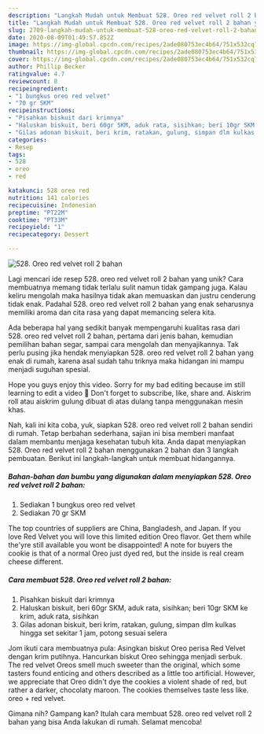 ```yaml
---
description: "Langkah Mudah untuk Membuat 528. Oreo red velvet roll 2 bahan yang Menggugah Selera"
title: "Langkah Mudah untuk Membuat 528. Oreo red velvet roll 2 bahan yang Menggugah Selera"
slug: 2709-langkah-mudah-untuk-membuat-528-oreo-red-velvet-roll-2-bahan-yang-menggugah-selera
date: 2020-08-09T01:49:57.852Z
image: https://img-global.cpcdn.com/recipes/2ade080753ec4b64/751x532cq70/528-oreo-red-velvet-roll-2-bahan-foto-resep-utama.jpg
thumbnail: https://img-global.cpcdn.com/recipes/2ade080753ec4b64/751x532cq70/528-oreo-red-velvet-roll-2-bahan-foto-resep-utama.jpg
cover: https://img-global.cpcdn.com/recipes/2ade080753ec4b64/751x532cq70/528-oreo-red-velvet-roll-2-bahan-foto-resep-utama.jpg
author: Phillip Becker
ratingvalue: 4.7
reviewcount: 8
recipeingredient:
- "1 bungkus oreo red velvet"
- "70 gr SKM"
recipeinstructions:
- "Pisahkan biskuit dari krimnya"
- "Haluskan biskuit, beri 60gr SKM, aduk rata, sisihkan; beri 10gr SKM ke krim, aduk rata, sisihkan"
- "Gilas adonan biskuit, beri krim, ratakan, gulung, simpan dlm kulkas hingga set sekitar 1 jam, potong sesuai selera"
categories:
- Resep
tags:
- 528
- oreo
- red

katakunci: 528 oreo red 
nutrition: 141 calories
recipecuisine: Indonesian
preptime: "PT22M"
cooktime: "PT33M"
recipeyield: "1"
recipecategory: Dessert

---
```



![528. Oreo red velvet roll 2 bahan](https://img-global.cpcdn.com/recipes/2ade080753ec4b64/751x532cq70/528-oreo-red-velvet-roll-2-bahan-foto-resep-utama.jpg)

Lagi mencari ide resep 528. oreo red velvet roll 2 bahan yang unik? Cara membuatnya memang tidak terlalu sulit namun tidak gampang juga. Kalau keliru mengolah maka hasilnya tidak akan memuaskan dan justru cenderung tidak enak. Padahal 528. oreo red velvet roll 2 bahan yang enak seharusnya memiliki aroma dan cita rasa yang dapat memancing selera kita.

Ada beberapa hal yang sedikit banyak mempengaruhi kualitas rasa dari 528. oreo red velvet roll 2 bahan, pertama dari jenis bahan, kemudian pemilihan bahan segar, sampai cara mengolah dan menyajikannya. Tak perlu pusing jika hendak menyiapkan 528. oreo red velvet roll 2 bahan yang enak di rumah, karena asal sudah tahu triknya maka hidangan ini mampu menjadi suguhan spesial.

Hope you guys enjoy this video. Sorry for my bad editing because im still learning to edit a video 🤣 Don&#39;t forget to subscribe, like, share and. Aiskrim roll atau aiskrim gulung dibuat di atas dulang tanpa menggunakan mesin khas.


Nah, kali ini kita coba, yuk, siapkan 528. oreo red velvet roll 2 bahan sendiri di rumah. Tetap berbahan sederhana, sajian ini bisa memberi manfaat dalam membantu menjaga kesehatan tubuh kita. Anda dapat menyiapkan 528. Oreo red velvet roll 2 bahan menggunakan 2 bahan dan 3 langkah pembuatan. Berikut ini langkah-langkah untuk membuat hidangannya.

<!--inarticleads1-->

##### Bahan-bahan dan bumbu yang digunakan dalam menyiapkan 528. Oreo red velvet roll 2 bahan:

1. Sediakan 1 bungkus oreo red velvet
1. Sediakan 70 gr SKM


The top countries of suppliers are China, Bangladesh, and Japan. If you love Red Velvet you will love this limited edition Oreo flavor. Get them while the&#39;yre still available you wont be disappointed! A note for buyers the cookie is that of a normal Oreo just dyed red, but the inside is real cream cheese different. 

<!--inarticleads2-->

##### Cara membuat 528. Oreo red velvet roll 2 bahan:

1. Pisahkan biskuit dari krimnya
1. Haluskan biskuit, beri 60gr SKM, aduk rata, sisihkan; beri 10gr SKM ke krim, aduk rata, sisihkan
1. Gilas adonan biskuit, beri krim, ratakan, gulung, simpan dlm kulkas hingga set sekitar 1 jam, potong sesuai selera


Jom ikuti cara membuatnya pula: Asingkan biskut Oreo perisa Red Velvet dengan krim putihnya. Hancurkan biskut Oreo sehingga menjadi serbuk. The red velvet Oreos smell much sweeter than the original, which some tasters found enticing and others described as a little too artificial. However, we appreciate that Oreo didn&#39;t dye the cookies a violent shade of red, but rather a darker, chocolaty maroon. The cookies themselves taste less like. oreo + red velvet. 

Gimana nih? Gampang kan? Itulah cara membuat 528. oreo red velvet roll 2 bahan yang bisa Anda lakukan di rumah. Selamat mencoba!
